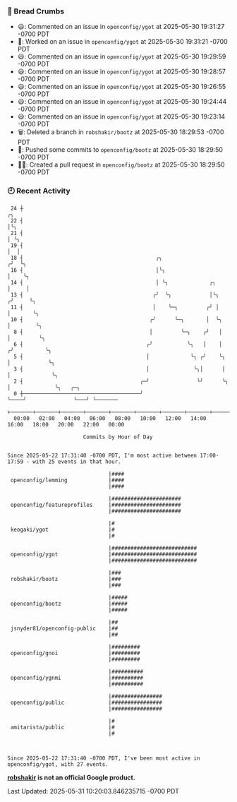 ### 🍞 Bread Crumbs

 * 😃: Commented on an issue in `openconfig/ygot` at 2025-05-30 19:31:27 -0700 PDT
 * 👀: Worked on an issue in `openconfig/ygot` at 2025-05-30 19:31:21 -0700 PDT
 * 😃: Commented on an issue in `openconfig/ygot` at 2025-05-30 19:29:59 -0700 PDT
 * 😃: Commented on an issue in `openconfig/ygot` at 2025-05-30 19:28:57 -0700 PDT
 * 😃: Commented on an issue in `openconfig/ygot` at 2025-05-30 19:26:55 -0700 PDT
 * 😃: Commented on an issue in `openconfig/ygot` at 2025-05-30 19:24:44 -0700 PDT
 * 😃: Commented on an issue in `openconfig/ygot` at 2025-05-30 19:23:14 -0700 PDT
 * 🗑: Deleted a branch in `robshakir/bootz` at 2025-05-30 18:29:53 -0700 PDT
 * 🚢: Pushed some commits to `openconfig/bootz` at 2025-05-30 18:29:50 -0700 PDT
 * ✍🏼: Created a pull request in `openconfig/bootz` at 2025-05-30 18:29:50 -0700 PDT

### 🕘 Recent Activity
```
 24 ┼                                                                        ╭╮
 22 ┤                                                                        │╰╮
 21 ┤                                                                        │ ╰╮
 19 ┤                                                                        │  │
 18 ┤                                          ╭╮                           ╭╯  ╰╮
 16 ┤                                          │╰╮                          │    ╰╮
 14 ┤                                          │ ╰╮             ╭╮          │     │
 13 ┤                                         ╭╯  ╰╮            │╰╮        ╭╯     ╰╮
 11 ┤                                         │    ╰─╮         ╭╯ │        │       ╰╮
 10 ┤                                        ╭╯      ╰─╮       │  ╰╮       │        ╰╮
  8 ┤                                        │         ╰─╮    ╭╯   │       │         ╰╮
  6 ┤                                       ╭╯           ╰╮   │    │      ╭╯          ╰╮
  5 ┤                                       │             ╰╮ ╭╯    ╰╮     │            ╰╮
  3 ┤                                       │              ╰╮│      │     │             ╰╮
  2 ┤                                     ╭─╯               ╰╯      ╰╮    │              ╰╮   ╭─╮
  0 ┼─────────────────────────────────────╯                          ╰────╯               ╰───╯ ╰───────
    +───────+───────+───────+───────+───────+───────+───────+───────+───────+───────+───────+───────+────
  00:00   02:00   04:00   06:00   08:00   10:00   12:00   14:00   16:00   18:00   20:00   22:00   00:00   

						Commits by Hour of Day


Since 2025-05-22 17:31:40 -0700 PDT, I'm most active between 17:00-17:59 - with 25 events in that hour.

```



```
                                |####
 openconfig/lemming             |####
                                |####

                                |######################
 openconfig/featureprofiles     |######################
                                |######################

                                |#
 keogaki/ygot                   |#
                                |#

                                |###########################
 openconfig/ygot                |###########################
                                |###########################

                                |###
 robshakir/bootz                |###
                                |###

                                |#####
 openconfig/bootz               |#####
                                |#####

                                |##
 jsnyder81/openconfig-public    |##
                                |##

                                |#########
 openconfig/gnoi                |#########
                                |#########

                                |##########
 openconfig/ygnmi               |##########
                                |##########

                                |################
 openconfig/public              |################
                                |################

                                |#
 amitarista/public              |#
                                |#



Since 2025-05-22 17:31:40 -0700 PDT, I've been most active in openconfig/ygot, with 27 events.

```
**[robshakir](mailto:robjs@google.com) is not an official Google product.**  


Last Updated: 2025-05-31 10:20:03.846235715 -0700 PDT
